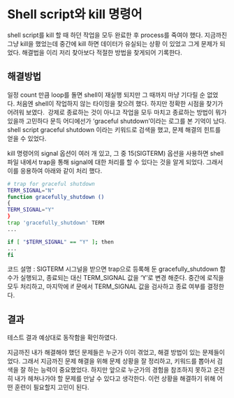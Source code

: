 # Shell script와 kill 명령어
shell script를 kill 할 때 하던 작업을 모두 완료한 후 process를 죽여야 했다. 지금까진 그냥 kill을 했었는데 중간에 kill 하면 데이터가 유실되는 상황 이 있었고 그게 문제가 되었다. 해결법을 이리 저리 찾아보다 적절한 방법을 찾게되어 기록한다.

## 해결방법
일정 count 만큼 loop를 돌면 shell이 재실행 되지만 그 때까지 마냥 기다릴 순 없었다. 처음엔 shell이 작업하지 않는 타이밍을 찾으려 했다. 하지만 정확한 시점을 찾기가 어려워 보였다. 
강제로 종료하는 것이 아니고 작업을 모두 마치고 종료하는 방법이 뭐가 있을까 고민하다 문득 어디에선가 ‘graceful shutdown’이라는 로그를 본 기억이 났다. shell script graceful shutdown 이라는 키워드로 검색을 했고, 문제 해결의 힌트를 얻을 수 있었다. 

kill 명령어의 signal 옵션이 여러 개 있고, 그 중 15(SIGTERM) 옵션을 사용하면 shell 파일 내에서 trap을 통해 signal에 대한 처리를 할 수 있다는 것을 알게 되었다. 그래서 이를 응용하여 아래와 같이 처리 했다. 

```bash
# trap for graceful shutdown 
TERM_SIGNAL="N" 
function gracefully_shutdown () 
{ 
TERM_SIGNAL="Y" 
} 
trap 'gracefully_shutdown' TERM 
... 

if [ "$TERM_SIGNAL" == "Y" ]; then 
... 
fi
```	

코드 설명 : SIGTERM 시그널을 받으면 trap으로 등록해 둔 gracefully_shutdown 함수가 실행되고, 종료되는 대신 TERM_SIGNAL 값을 ‘Y’로 변경 해준다. 중간에 로직을 모두 처리하고, 마지막에 if 문에서 TERM_SIGNAL 값을 검사하고 종료 여부를 결정한다. 

## 결과
테스트 결과 예상대로 동작함을 확인하였다. 

지금까진 내가 해결해야 했던 문제들은 누군가 이미 겪었고, 해결 방법이 있는 문제들이었다. 그래서 지금까진 문제 해결을 위해 문제 상황을 잘 정리하고, 키워드를 뽑아서 검색을 잘 하는 능력이 중요했었다. 하지만 앞으로 누군가의 경험을 참조하지 못하고 온전히 내가 헤쳐나가야 할 문제를 만날 수 있다고 생각한다. 이런 상황을 해결하기 위해 어떤 훈련이 필요할지 고민이 된다.